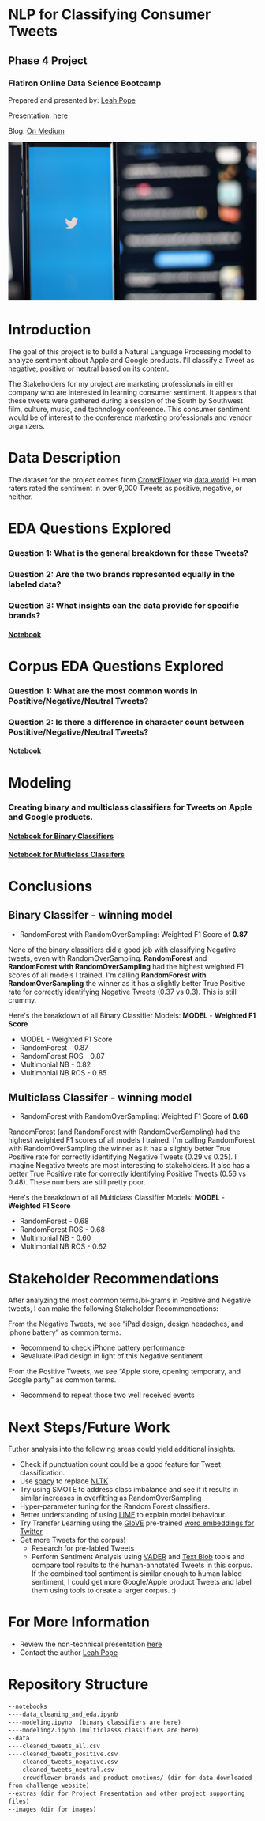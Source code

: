 
# NLP for Classifying Consumer Tweets

## Phase 4 Project
### Flatiron Online Data Science Bootcamp

Prepared and presented by: [Leah Pope](https://www.linkedin.com/in/leahspope/)

Presentation: [here](./extras/PhaseFourProject_LeahPope.pdf)

Blog: [On Medium](https://leahspope7.medium.com/comparing-vader-and-text-blob-to-human-sentiment-77068cf73982)

![tweeting](images/joshua-hoehne-Lh_sFxD8AkI-unsplash.jpg)


# Introduction

The goal of this project is to build a Natural Language Processing model to analyze sentiment about Apple and Google products. I'll classify a Tweet as negative, positive or neutral based on its content.


The Stakeholders for my project are marketing professionals in either company who are interested in learning consumer sentiment. It appears that these tweets were gathered during a session of the South by Southwest film, culture, music, and technology conference. This consumer sentiment would be of interest to the conference marketing professionals and vendor organizers.


# Data Description
The dataset for the project comes from [CrowdFlower](https://data.world/crowdflower) via [data.world](https://data.world/crowdflower/brands-and-product-emotions). Human raters rated the sentiment in over 9,000 Tweets as positive, negative, or neither.

# EDA Questions Explored
### Question 1: What is the general breakdown for these Tweets?
### Question 2: Are the two brands represented equally in the labeled data?
### Question 3: What insights can the data provide for specific brands?
#### [Notebook](./notebooks/data_cleaning_and_eda.ipynb)


# Corpus EDA Questions Explored
### Question 1: What are the most common words in Postitive/Negative/Neutral Tweets?
### Question 2: Is there a difference in character count between Postitive/Negative/Neutral Tweets?
#### [Notebook](./notebooks/data_cleaning_and_eda.ipynb)

# Modeling
### Creating binary and multiclass classifiers for Tweets on Apple and Google products.
#### [Notebook for Binary Classifiers](./notebooks/modeling.ipynb)
#### [Notebook for Multiclass Classifers](./notebooks/modeling2.ipynb)



# Conclusions
## Binary Classifer - winning model
* RandomForest with RandomOverSampling: Weighted F1 Score of __0.87__

None of the binary classifiers did a good job with classifying Negative tweets, even with RandomOverSampling. __RandomForest__ and __RandomForest with RandomOverSampling__ had the highest weighted F1 scores of all models I trained.  I'm calling __RandomForest with RandomOverSampling__ the winner as it has a slightly better True Positive rate for correctly identifying Negative Tweets (0.37 vs 0.3). This is still crummy.

Here's the breakdown of all Binary Classifier Models:
__MODEL__ - __Weighted F1 Score__
* MODEL -  Weighted F1 Score
* RandomForest - 0.87
* RandomForest ROS - 0.87  
* Multimonial NB  - 0.82
* Multimonial NB ROS - 0.85


## Multiclass Classifer - winning model
* RandomForest with RandomOverSampling: Weighted F1 Score of __0.68__

RandomForest (and RandomForest with RandomOverSampling) had the highest weighted F1 scores of all models I trained. I'm calling RandomForest with RandomOverSampling the winner as it has a slightly better True Positive rate for correctly identifying Negative Tweets (0.29 vs 0.25). I imagine Negative tweets are most interesting to stakeholders. It also has a better True Positive rate for correctly identifying Positive Tweets (0.56 vs 0.48). These numbers are still pretty poor.

Here's the breakdown of all Multiclass Classifier Models:
__MODEL__ - __Weighted F1 Score__
* RandomForest - 0.68
* RandomForest ROS - 0.68
* Multimonial NB - 0.60
* Multimonial NB ROS - 0.62


# Stakeholder Recommendations
After analyzing the most common terms/bi-grams in Positive and Negative tweets, I can make the following Stakeholder Recommendations:

From the Negative Tweets, we see “iPad design, design headaches, and iphone battery” as common terms. 
* Recommend to check iPhone battery performance
* Revaluate iPad design in light of this Negative sentiment

From the Positive Tweets, we see “Apple store, opening temporary, and Google party” as common
terms. 
* Recommend to repeat those two well received events



# Next Steps/Future Work
Futher analysis into the following areas could yield additional insights.

* Check if punctuation count could be a good feature for Tweet classification.
* Use [spacy](https://spacy.io/) to replace [NLTK](https://www.nltk.org/)
* Try using SMOTE to address class imbalance and see if it results in similar increases in overfitting as RandomOverSampling
* Hyper-parameter tuning for the Random Forest classifiers.
* Better understanding of using [LIME](https://github.com/marcotcr/lime) to explain model behaviour.
* Try Transfer Learning using the [GloVE](https://nlp.stanford.edu/projects/glove/) pre-trained [word embeddings for Twitter](https://github.com/stanfordnlp/GloVe)
* Get more Tweets for the corpus!
    * Research for pre-labled Tweets
    * Perform Sentiment Analysis using [VADER](https://github.com/cjhutto/vaderSentiment) and [Text Blob](https://github.com/sloria/textblob) tools and compare tool results to the human-annotated Tweets in this corpus. If the combined tool sentiment is similar enough to human labled sentiment, I could get more Google/Apple product Tweets and label them using tools to create a larger corpus. :)

# For More Information
* Review the non-technical presentation [here](./extras/PhaseFourProject_LeahPope.pdf)
* Contact the author [Leah Pope](https://www.linkedin.com/in/leahspope/)


# Repository Structure
```
--notebooks
----data_cleaning_and_eda.ipynb
----modeling.ipynb  (binary classifiers are here)
----modeling2.ipynb (multiclasss classifiers are here)
--data
----cleaned_tweets_all.csv
----cleaned_tweets_positive.csv
----cleaned_tweets_negative.csv
----cleaned_tweets_neutral.csv
----crowdflower-brands-and-product-emotions/ (dir for data downloaded from challenge website)
--extras (dir for Project Presentation and other project supporting files)
--images (dir for images)
```

